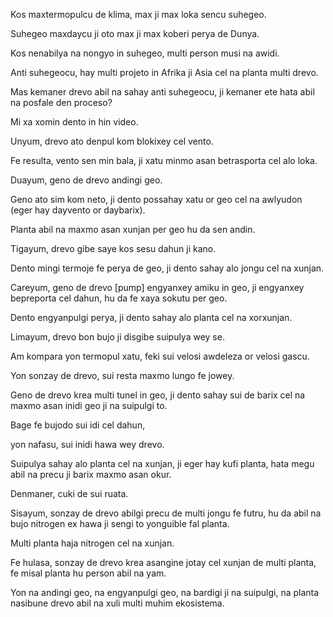 Kos maxtermopulcu de klima, max ji max loka sencu suhegeo.

Suhegeo maxdaycu ji oto max ji max koberi perya de Dunya.

Kos nenabilya na nongyo in suhegeo, multi person musi na awidi.

Anti suhegeocu, hay multi projeto in Afrika ji Asia cel na planta multi drevo.

Mas kemaner drevo abil na sahay anti suhegeocu, ji kemaner ete hata abil na posfale den proceso?

Mi xa xomin dento in hin video.

Unyum, drevo ato denpul kom blokixey cel vento.

Fe resulta, vento sen min bala, ji xatu minmo asan betrasporta cel alo loka.

Duayum, geno de drevo andingi geo.

Geno ato sim kom neto, ji dento possahay xatu or geo cel na awlyudon (eger hay dayvento or daybarix).

Planta abil na maxmo asan xunjan per geo hu da sen andin.

Tigayum, drevo gibe saye kos sesu dahun ji kano.

Dento mingi termoje fe perya de geo, ji dento sahay alo jongu cel na xunjan.

Careyum, geno de drevo [pump] engyanxey amiku in geo, ji engyanxey bepreporta cel dahun, hu da fe xaya sokutu per geo.

Dento engyanpulgi perya, ji dento sahay alo planta cel na xorxunjan.

Limayum, drevo bon bujo ji disgibe suipulya wey se.

Am kompara yon termopul xatu, feki sui velosi awdeleza or velosi gascu.

Yon sonzay de drevo, sui resta maxmo lungo fe jowey.

Geno de drevo krea multi tunel in geo, ji dento sahay sui de barix cel na maxmo asan inidi geo ji na suipulgi to.

Bage fe bujodo sui idi cel dahun, 

yon nafasu, sui inidi hawa wey drevo.

Suipulya sahay alo planta cel na xunjan, ji eger hay kufi planta, hata megu abil na precu ji barix maxmo asan okur.

Denmaner, cuki de sui ruata. 

Sisayum, sonzay de drevo abilgi precu de multi jongu fe futru, hu da abil na bujo nitrogen ex hawa ji sengi to yonguible fal planta.

Multi planta haja nitrogen cel na xunjan.

Fe hulasa, sonzay de drevo krea asangine jotay cel xunjan de multi planta, fe misal planta hu person abil na yam.

Yon na andingi geo, na engyanpulgi geo, na bardigi ji na suipulgi, na planta nasibune drevo abil na xuli multi muhim ekosistema.